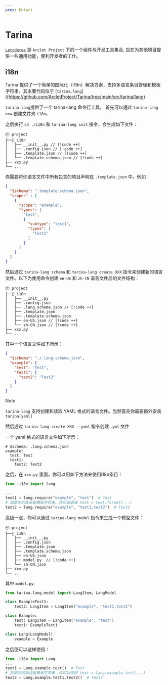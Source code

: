 ```yaml
---
prev: Entari
---
```


# Tarina

[`Letoderea`](https://github.com/ArcletProject/Tarina) 是 `Arclet Project` 下的一个组件与开发工具集合, 旨在为其他项目提供一些通用功能，便利开发者的工作。


## i18n

Tarina 提供了一个简单的国际化（i18n）解决方案，支持多语言条目管理和模板字符串。其主要代码位于 [`tarina.lang`]((https://github.com/ArcletProject/Tarina/tree/main/src/tarina/lang)

`tarina.lang`提供了一个 tarina-lang 命令行工具。 首先可以通过 `tarina-lang new` 创建文件夹 `i18n`，

之后执行 `cd ./i18n` 和 `tarina-lang init` 指令，会生成如下文件：
```txt:no-line-numbers
📦 project
├──📂 i18n
│   ├── __init__.py // [!code ++]
│   ├── .config.json // [!code ++]
│   ├── .template.json // [!code ++]
│   └── .template.schema.json // [!code ++]
├── xxx.py
└── ...
```

你需要将你语言文件中所有包含的项目声明在 `.template.json` 中，例如：

```json title=.template.json
{
  "$schema": ".template.schema.json",
  "scopes" : [
    {
      "scope": "example",
      "types": [
        "test",
        {
          "subtype": "test1",
          "types": [
            "test2"
          ]
        }
      ]
    }
  ]
}
```

然后通过 `tarina-lang schema` 和 `tarina-lang create XXX` 指令来创建新的语言文件。以下为使用命令创建 `en-US` 和 `zh-CN` 语言文件后的文件结构：
```txt:no-line-numbers
📦 project
├──📂 i18n
│   ├── __init__.py
│   ├── .config.json
│   ├── .lang.schema.json // [!code ++]
│   ├── .template.json
│   ├── .template.schema.json
│   ├── en-US.json // [!code ++]
│   └── zh-CN.json // [!code ++]
├── xxx.py
└── ...
```

其中一个语言文件如下所示：

```json title=en-US.json
{
  "$schema": "./.lang.schema.json",
  "example": {
    "test": "Test",
    "test1": {
      "test2": "Test2"
    }
  }
}
```

> [!NOTE]
> `tarina-lang` 支持创建和读取 YAML 格式的语言文件。当然首先你需要额外安装 `tarina[yaml]`
> 
> 然后通过 `tarina-lang create XXX --yaml` 指令创建 `.yml` 文件
>
> 一个 yaml 格式的语言文件如下所示：
> ```yaml:no-line-numbers title=en-US.yml
> # $schema: .lang.schema.json
> example:
>   test: Test
>   test1:
>     test2: Test2
> ```

之后，在 `xxx.py` 里面，你可以用如下方法来使用i18n条目：

```python title=xxx.py
from .i18n import lang

...
text1 = lang.require("example", "test")  # Test
# 如果你的条目是模板字符串，你应该直接 text = text.format(...)
text2 = lang.require("example", "test1.test2")  # Test2
```

高级一点，你可以通过 `tarina-lang model` 指令来生成一个模型文件：

```txt:no-line-numbers
📦 project
├──📂 i18n
│   ├── __init__.py
│   ├── .config.json
│   ├── .template.json
│   ├── .template.schema.json
│   ├── en-US.json
│   ├── model.py  // [!code ++]
│   └── zh-CN.json
├── xxx.py
└── ...
```

其中 `model.py`:

```python title=model.py
from tarina.lang.model import LangItem, LangModel

class ExampleTest1:
    test2: LangItem = LangItem("example", "test1.test2")

class Example:
    test: LangItem = LangItem("example", "test")
    test1: ExampleTest1

class Lang(LangModel):
    example = Example

```

之后便可以这样使用：

```python title=xxx.py
from .i18n import Lang
...
text1 = Lang.example.test()  # Test
# 如果你的条目是模板字符串，你可以使用 text = Lang.example.test(...)
text2 = Lang.example.test1.test2()  # Test2
```
